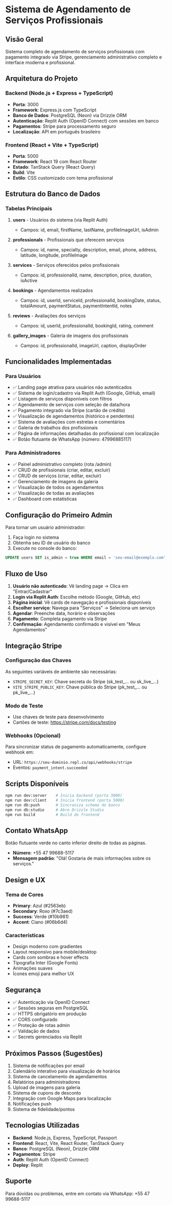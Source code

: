 # Sistema de Agendamento de Serviços Profissionais

## Visão Geral
Sistema completo de agendamento de serviços profissionais com pagamento integrado via Stripe, gerenciamento administrativo completo e interface moderna e profissional.

## Arquitetura do Projeto

### Backend (Node.js + Express + TypeScript)
- **Porta**: 3000
- **Framework**: Express.js com TypeScript
- **Banco de Dados**: PostgreSQL (Neon) via Drizzle ORM
- **Autenticação**: Replit Auth (OpenID Connect) com sessões em banco
- **Pagamentos**: Stripe para processamento seguro
- **Localização**: API em português brasileiro

### Frontend (React + Vite + TypeScript)
- **Porta**: 5000
- **Framework**: React 19 com React Router
- **Estado**: TanStack Query (React Query)
- **Build**: Vite
- **Estilo**: CSS customizado com tema profissional

## Estrutura do Banco de Dados

### Tabelas Principais
1. **users** - Usuários do sistema (via Replit Auth)
   - Campos: id, email, firstName, lastName, profileImageUrl, isAdmin
   
2. **professionals** - Profissionais que oferecem serviços
   - Campos: id, name, specialty, description, email, phone, address, latitude, longitude, profileImage
   
3. **services** - Serviços oferecidos pelos profissionais
   - Campos: id, professionalId, name, description, price, duration, isActive
   
4. **bookings** - Agendamentos realizados
   - Campos: id, userId, serviceId, professionalId, bookingDate, status, totalAmount, paymentStatus, paymentIntentId, notes
   
5. **reviews** - Avaliações dos serviços
   - Campos: id, userId, professionalId, bookingId, rating, comment
   
6. **gallery_images** - Galeria de imagens dos profissionais
   - Campos: id, professionalId, imageUrl, caption, displayOrder

## Funcionalidades Implementadas

### Para Usuários
- ✅ Landing page atrativa para usuários não autenticados
- ✅ Sistema de login/cadastro via Replit Auth (Google, GitHub, email)
- ✅ Listagem de serviços disponíveis com filtros
- ✅ Agendamento de serviços com seleção de data/hora
- ✅ Pagamento integrado via Stripe (cartão de crédito)
- ✅ Visualização de agendamentos (histórico e pendentes)
- ✅ Sistema de avaliações com estrelas e comentários
- ✅ Galeria de trabalhos dos profissionais
- ✅ Página de informações detalhadas do profissional com localização
- ✅ Botão flutuante de WhatsApp (número: 47996885117)

### Para Administradores
- ✅ Painel administrativo completo (rota /admin)
- ✅ CRUD de profissionais (criar, editar, excluir)
- ✅ CRUD de serviços (criar, editar, excluir)
- ✅ Gerenciamento de imagens da galeria
- ✅ Visualização de todos os agendamentos
- ✅ Visualização de todas as avaliações
- ✅ Dashboard com estatísticas

## Configuração do Primeiro Admin

Para tornar um usuário administrador:
1. Faça login no sistema
2. Obtenha seu ID de usuário do banco
3. Execute no console do banco:
```sql
UPDATE users SET is_admin = true WHERE email = 'seu-email@exemplo.com';
```

## Fluxo de Uso

1. **Usuário não autenticado**: Vê landing page → Clica em "Entrar/Cadastrar"
2. **Login via Replit Auth**: Escolhe método (Google, GitHub, etc)
3. **Página inicial**: Vê cards de navegação e profissionais disponíveis
4. **Escolher serviço**: Navega para "Serviços" → Seleciona um serviço
5. **Agendar**: Preenche data, horário e observações
6. **Pagamento**: Completa pagamento via Stripe
7. **Confirmação**: Agendamento confirmado e visível em "Meus Agendamentos"

## Integração Stripe

### Configuração das Chaves
As seguintes variáveis de ambiente são necessárias:
- `STRIPE_SECRET_KEY`: Chave secreta do Stripe (sk_test_... ou sk_live_...)
- `VITE_STRIPE_PUBLIC_KEY`: Chave pública do Stripe (pk_test_... ou pk_live_...)

### Modo de Teste
- Use chaves de teste para desenvolvimento
- Cartões de teste: https://stripe.com/docs/testing

### Webhooks (Opcional)
Para sincronizar status de pagamento automaticamente, configure webhook em:
- URL: `https://seu-dominio.repl.co/api/webhooks/stripe`
- Eventos: `payment_intent.succeeded`

## Scripts Disponíveis

```bash
npm run dev:server    # Inicia backend (porta 3000)
npm run dev:client    # Inicia frontend (porta 5000)
npm run db:push       # Sincroniza schema do banco
npm run db:studio     # Abre Drizzle Studio
npm run build         # Build do frontend
```

## Contato WhatsApp

Botão flutuante verde no canto inferior direito de todas as páginas.
- **Número**: +55 47 99688-5117
- **Mensagem padrão**: "Olá! Gostaria de mais informações sobre os serviços."

## Design e UX

### Tema de Cores
- **Primary**: Azul (#2563eb)
- **Secondary**: Roxo (#7c3aed)
- **Success**: Verde (#10b981)
- **Accent**: Ciano (#06b6d4)

### Características
- Design moderno com gradientes
- Layout responsivo para mobile/desktop
- Cards com sombras e hover effects
- Tipografia Inter (Google Fonts)
- Animações suaves
- Ícones emoji para melhor UX

## Segurança

- ✅ Autenticação via OpenID Connect
- ✅ Sessões seguras em PostgreSQL
- ✅ HTTPS obrigatório em produção
- ✅ CORS configurado
- ✅ Proteção de rotas admin
- ✅ Validação de dados
- ✅ Secrets gerenciados via Replit

## Próximos Passos (Sugestões)

1. Sistema de notificações por email
2. Calendário interativo para visualização de horários
3. Sistema de cancelamento de agendamentos
4. Relatórios para administradores
5. Upload de imagens para galeria
6. Sistema de cupons de desconto
7. Integração com Google Maps para localização
8. Notificações push
9. Sistema de fidelidade/pontos

## Tecnologias Utilizadas

- **Backend**: Node.js, Express, TypeScript, Passport
- **Frontend**: React, Vite, React Router, TanStack Query
- **Banco**: PostgreSQL (Neon), Drizzle ORM
- **Pagamentos**: Stripe
- **Auth**: Replit Auth (OpenID Connect)
- **Deploy**: Replit

## Suporte

Para dúvidas ou problemas, entre em contato via WhatsApp: +55 47 99688-5117
